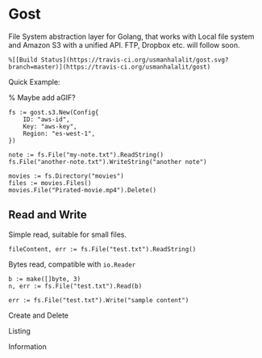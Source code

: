 # Gost

File System abstraction layer for Golang, that works with Local file system 
and Amazon S3 with a unified API. FTP, Dropbox etc. will follow soon.

```
%[[Build Status](https://travis-ci.org/usmanhalalit/gost.svg?branch=master)](https://travis-ci.org/usmanhalalit/gost)
```


Quick Example:

% Maybe add aGIF?

```
fs := gost.s3.New(Config{
	ID: "aws-id",
	Key: "aws-key",
	Region: "es-west-1",
})

note := fs.File("my-note.txt").ReadString()
fs.File("another-note.txt").WriteString("another note")

movies := fs.Directory("movies")
files := movies.Files()
movies.File("Pirated-movie.mp4").Delete()
```

## Read and Write
Simple read, suitable for small files.
```
fileContent, err := fs.File("test.txt").ReadString()
```

Bytes read, compatible with `io.Reader`
```
b := make([]byte, 3)
n, err := fs.File("test.txt").Read(b)
```

```
err := fs.File("test.txt").Write("sample content")
```

Create and Delete

Listing

Information

